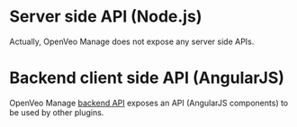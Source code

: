 # Server side API (Node.js)

Actually, OpenVeo Manage does not expose any server side APIs.

# Backend client side API (AngularJS)

OpenVeo Manage [backend API](/api/client-back-end) exposes an API (AngularJS components) to be used by other plugins.
